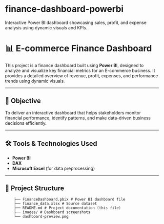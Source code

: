 # finance-dashboard-powerbi
Interactive Power BI dashboard showcasing sales, profit, and expense analysis using dynamic visuals and KPIs.
# 📊 E-commerce Finance Dashboard

This project is a finance dashboard built using **Power BI**, designed to analyze and visualize key financial metrics for an E-commerce business. It provides a detailed overview of revenue, profit, expenses, and performance trends using dynamic visuals.

---

## 📌 Objective

To deliver an interactive dashboard that helps stakeholders monitor financial performance, identify patterns, and make data-driven business decisions efficiently.

---

## 🛠️ Tools & Technologies Used

- **Power BI**
- **DAX**
- **Microsoft Excel** (for data preprocessing)


---

## 📂 Project Structure
        ├── FinanceDashboard.pbix # Power BI dashboard file  
        ├── finance_data.xlsx # Source dataset
        ├── README.md # Project documentation (this file)
        ├── images/ # Dashboard screenshots
        └── dashboard-preview.png
